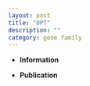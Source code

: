 ```yaml
---
layout: post
title: "OPT"
description: ""
category: gene family
---
```


* **Information**  

* **Publication**  


